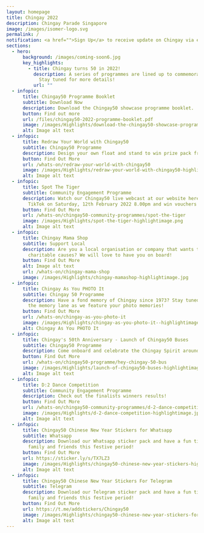 ```yaml
---
layout: homepage
title: Chingay 2022
description: Chingay Parade Singapore
image: /images/isomer-logo.svg
permalink: /
notification: <a href="">Sign Up</a> to receive update on Chingay via email!
sections:
  - hero:
      background: /images/coming-soon6.jpg
      key_highlights:
        - title: Chingay turns 50 in 2022!
          description: A series of programmes are lined up to commemorate this milestone.
            Stay tuned for more details!
          url: ""
  - infopic:
      title: Chingay50 Programme Booklet
      subtitle: Download Now
      description: Download the Chingay50 showcase programme booklet.
      button: Find out more
      url: /files/chingay50-2022-programme-booklet.pdf
      image: /images/Highlights/download-the-chingay50-showcase-programme-booklet--highlightimage.png
      alt: Image alt text
  - infopic:
      title: Redraw Your World with Chingay50
      subtitle: Chingay50 Programme
      description: Design your own float and stand to win prize pack from Cartoon Network!
      button: Find Out More
      url: /whats-on/redraw-your-world-with-chingay50
      image: /images/Highlights/redraw-your-world-with-chingay50-highlightimage.jpg
      alt: Image alt text
  - infopic:
      title: Spot The Tiger
      subtitle: Community Engagement Programme
      description: Watch our Chingay50 live webcast at our website here, Facebook or
        TikTok on Saturday, 12th February 2022 8.00pm and win vouchers!
      button: Find Out More
      url: /whats-on/chingay50-community-programmes/spot-the-tiger
      image: /images/Highlights/spot-the-tiger-highlightimage.png
      alt: Image alt text
  - infopic:
      title: Chingay Mama Shop
      subtitle: Support Local
      description: Are you a local organisation or company that wants to do a part for
        charitable causes? We will love to have you on board!
      button: Find Out More
      alt: Image alt text
      url: /whats-on/chingay-mama-shop
      image: /images/Highlights/chingay-mamashop-highlightimage.jpg
  - infopic:
      title: Chingay As You PHOTO It
      subtitle: Chingay 50 Programme
      description: Have a fond memory of Chingay since 1973? Stay tuned to walk down
        the memory lane as we feature your photo memories!
      button: Find Out More
      url: /whats-on/chingay-as-you-photo-it
      image: /images/Highlights/chingay-as-you-photo-it--highlightimage.jpg
      alt: Chingay As You PHOTO It
  - infopic:
      title: Chingay's 50th Anniversary - Launch of Chingay50 Buses
      subtitle: Chingay50 Programme
      description: Come onboard and celebrate the Chingay Spirit around the island!
      button: Find Out More
      url: /whats-on/chingay50-programme/hey-chingay-50-bus
      image: /images/Highlights/launch-of-chingay50-buses-highlightimage.jpg
      alt: Image alt text
  - infopic:
      title: D:2 Dance Competition
      subtitle: Community Engagement Programme
      description: Check out the finalists winners results!
      button: Find Out More
      url: /whats-on/chingay50-community-programmes/d-2-dance-competition
      image: /images/Highlights/d-2-dance-competition-highlightimage.jpg
      alt: Image alt text
  - infopic:
      title: Chingay50 Chinese New Year Stickers for Whatsapp
      subtitle: Whatsapp
      description: Download our Whatsapp sticker pack and have a fun time greeting
        family and friends this festive period!
      button: Find Out More
      url: https://sticker.ly/s/TX7LZ3
      image: /images/Highlights/chingay50-chinese-new-year-stickers-highlightimage.png
      alt: Image alt text
  - infopic:
      title: Chingay50 Chinese New Year Stickers For Telegram
      subtitle: Telegram
      description: Download our Telegram sticker pack and have a fun time greeting
        family and friends this festive period!
      button: Find Out More
      url: https://t.me/addstickers/Chingay50
      image: /images/Highlights/chingay50-chinese-new-year-stickers-for-telegram-highlightimage.png
      alt: Image alt text
---
```

